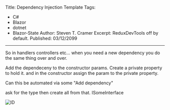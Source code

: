 Title: Dependency Injection Template
Tags: 
  - C# 
  - Blazor 
  - dotnet 
  - Blazor-State
Author: Steven T. Cramer
Excerpt: ReduxDevTools off by default. 
Published: 03/12/2099
---

So in handlers controllers etc... when you need a new dependency you do the same thing over and over.

Add the dependeceny to the constructor params.
Create a private property to hold it.
and in the constructor assign the param to the private property.

Can this be automated via some "Add dependency"

ask for the type then create all from that.
ISomeInterface

![ID](http://xxx)
